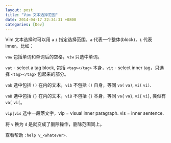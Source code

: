 ```yaml
---
layout: post
title: "Vim 文本选择范围"
date: 2014-04-17 22:34:31 +0800
categories: [Dev]
---
```


Vim 文本选择时可以用 `a` `i` 指定选择范围。`a` 代表一个整体(block)，`i` 代表 inner。比如：

`vaw` 包括单词和单词后的空格，`viw` 只选中单词。

`vat` - select a tag block, 包括 `<tag></tag>` 本身，`vit` - select inner tag，只选择 `<tag></tag>` 包起来的部分。

`vab` 选中包括 `()` 在内的文本，`vib` 不包括 `()` 自身，等同 `va(` `va)`, `vi(` `vi)`.

`vaB` 选中包括 `{}` 在内的文本，`viB` 不包括 `{}` 本身，等同 `va{` `va}`, `vi{` `vi}`, 类似有 `va[` `vi[`。

`vip|vis` 选中一段落文字，vip = visual inner paragraph. vis = inner sentence.

将 `v` 换为 `d` 是就变成了删除操作，删除范围同上。

查看帮助 `:help v_<whatever>`.

